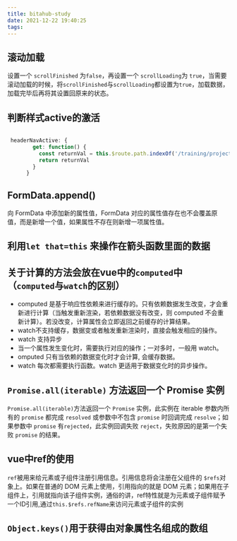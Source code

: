 ```yaml
---
title: bitahub-study
date: 2021-12-22 19:40:25
tags:
---
```

## 滚动加载

设置一个 `scrollFinished` 为`false`，再设置一个 `scrollLoading`为 `true`，当需要滚动加载的时候，将`scrollFinished`与`scrollLoading`都设置为`true`，加载数据，加载完毕后再将其设置回原来的状态。

## 判断样式active的激活

``` js

 headerNavActive: {
        get: function() {
          const returnVal = this.$route.path.indexOf('/training/project') > 0 ? 0 : 1  //利用路由的索引值判断样式active激活
          return returnVal
        }
      }
```

## FormData.append()

向 FormData 中添加新的属性值，FormData 对应的属性值存在也不会覆盖原值，而是新增一个值，如果属性不存在则新增一项属性值。

## 利用`let that=this` 来操作在箭头函数里面的数据

## 关于计算的方法会放在vue中的`computed`中（`computed`与`watch`的区别）

- computed 是基于响应性依赖来进行缓存的。只有依赖数据发生改变，才会重新进行计算（当触发重新渲染，若依赖数据没有改变，则 computed 不会重新计算）。若没改变，计算属性会立即返回之前缓存的计算结果。
- watch不支持缓存，数据变或者触发重新渲染时，直接会触发相应的操作。
- watch 支持异步
- 当一个属性发生变化时，需要执行对应的操作；一对多时，一般用 watch。
- omputed 只有当依赖的数据变化时才会计算, 会缓存数据。
- watch 每次都需要执行函数。watch 更适用于数据变化时的异步操作。
  
## `Promise.all(iterable)` 方法返回一个 Promise 实例

`Promise.all(iterable)`方法返回一个 `Promise` 实例，此实例在 iterable 参数内所有的 `promise` 都完成 `resolved` 或参数中不包含 `promise` 时回调完成 `resolve`；如果参数中  `promise` 有`rejected`，此实例回调失败 `reject`，失败原因的是第一个失败 `promise` 的结果。

## vue中ref的使用

`ref`被用来给元素或子组件注册引用信息。引用信息将会注册在父组件的 `$refs`对象上。如果在普通的 DOM 元素上使用，引用指向的就是 DOM 元素；如果用在子组件上，引用就指向该子组件实例，通俗的讲，ref特性就是为元素或子组件赋予一个ID引用,通过`this.$refs.refName`来访问元素或子组件的实例

## `Object.keys()`用于获得由对象属性名组成的数组
